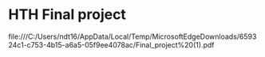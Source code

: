 # HTH Final project
file:///C:/Users/ndt16/AppData/Local/Temp/MicrosoftEdgeDownloads/659324c1-c753-4b15-a6a5-05f9ee4078ac/Final_project%20(1).pdf
